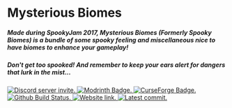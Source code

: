 <h1>Mysterious Biomes</h1>
<h5>Made during SpookyJam 2017, Mysterious Biomes (Formerly Spooky Biomes) is a bundle of some spooky feeling and miscellaneous nice to have biomes to enhance your gameplay!</h5>
<h5>Don't get too spooked! And remember to keep your ears alert for dangers that lurk in the mist...</h5>

<a href="https://discord.tophatcat.dev">
    <img src="https://img.shields.io/badge/Discord-CattusMods-brightgreen.svg?style=flat&logo=Discord" alt="Discord server invite."/>
</a>

<a href="https://modrinth.com/mod/mysterious-biomes">
    <img src="https://img.shields.io/modrinth/dt/SrAIvfzS?style=flat&label=Modrinth&logo=modrinth" alt="Modrinth Badge.">
</a>

<a href="https://www.curseforge.com/minecraft/mc-mods/mysterious-biomes">
    <img src="https://img.shields.io/curseforge/dt/280003?style=flat&label=CurseForge&logo=curseforge" alt="CurseForge Badge.">
</a>

<a href="https://github.com/kiris-mods/mysterious-biomes/actions/workflows/build_status.yml">
    <img src="https://img.shields.io/github/actions/workflow/status/kiris-mods/mysterious-biomes/build_status.yml?branch=dev&style=flat&label=Build Status&logo=github" alt="Github Build Status.">
</a>

<a href="https://tophatcat.dev/">
    <img src="https://img.shields.io/badge/Website-tophatcat.dev-brightgreen.svg?style=flat" alt="Website link."/>
</a>

<a href="https://github.com/kiris-mods/mysterious-biomes/commits/dev">
    <img src="https://img.shields.io/github/last-commit/kiris-mods/mysterious-biomes.svg" alt="Latest commit.">
</a>
